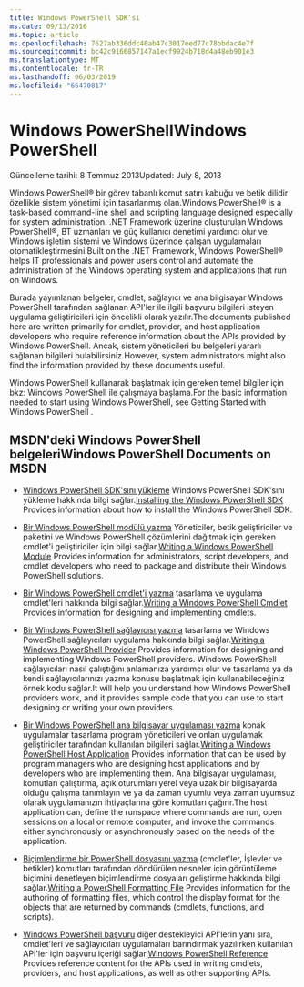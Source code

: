 ```yaml
---
title: Windows PowerShell SDK’sı
ms.date: 09/13/2016
ms.topic: article
ms.openlocfilehash: 7627ab336ddc40ab47c3017eed77c78bbdac4e7f
ms.sourcegitcommit: bc42c9166857147a1ecf9924b718d4a48eb901e3
ms.translationtype: MT
ms.contentlocale: tr-TR
ms.lasthandoff: 06/03/2019
ms.locfileid: "66470817"
---
```

# <a name="windows-powershell"></a><span data-ttu-id="dbfd1-102">Windows PowerShell</span><span class="sxs-lookup"><span data-stu-id="dbfd1-102">Windows PowerShell</span></span>

<span data-ttu-id="dbfd1-103">Güncelleme tarihi: 8 Temmuz 2013</span><span class="sxs-lookup"><span data-stu-id="dbfd1-103">Updated: July 8, 2013</span></span>

<span data-ttu-id="dbfd1-104">Windows PowerShell® bir görev tabanlı komut satırı kabuğu ve betik dilidir özellikle sistem yönetimi için tasarlanmış olan.</span><span class="sxs-lookup"><span data-stu-id="dbfd1-104">Windows PowerShell® is a task-based command-line shell and scripting language designed especially for system administration.</span></span> <span data-ttu-id="dbfd1-105">.NET Framework üzerine oluşturulan Windows PowerShell®, BT uzmanları ve güç kullanıcı denetimi yardımcı olur ve Windows işletim sistemi ve Windows üzerinde çalışan uygulamaları otomatikleştirmesini.</span><span class="sxs-lookup"><span data-stu-id="dbfd1-105">Built on the .NET Framework, Windows PowerShell® helps IT professionals and power users control and automate the administration of the Windows operating system and applications that run on Windows.</span></span>

<span data-ttu-id="dbfd1-106">Burada yayımlanan belgeler, cmdlet, sağlayıcı ve ana bilgisayar Windows PowerShell tarafından sağlanan API'ler ile ilgili başvuru bilgileri isteyen uygulama geliştiricileri için öncelikli olarak yazılır.</span><span class="sxs-lookup"><span data-stu-id="dbfd1-106">The documents published here are written primarily for cmdlet, provider, and host application developers who require reference information about the APIs provided by Windows PowerShell.</span></span>
<span data-ttu-id="dbfd1-107">Ancak, sistem yöneticileri bu belgeleri yararlı sağlanan bilgileri bulabilirsiniz.</span><span class="sxs-lookup"><span data-stu-id="dbfd1-107">However, system administrators might also find the information provided by these documents useful.</span></span>

<span data-ttu-id="dbfd1-108">Windows PowerShell kullanarak başlatmak için gereken temel bilgiler için bkz: Windows PowerShell ile çalışmaya başlama.</span><span class="sxs-lookup"><span data-stu-id="dbfd1-108">For the basic information needed to start using Windows PowerShell, see Getting Started with Windows PowerShell .</span></span>

## <a name="windows-powershell-documents-on-msdn"></a><span data-ttu-id="dbfd1-109">MSDN'deki Windows PowerShell belgeleri</span><span class="sxs-lookup"><span data-stu-id="dbfd1-109">Windows PowerShell Documents on MSDN</span></span>

- <span data-ttu-id="dbfd1-110">[Windows PowerShell SDK'sını yükleme](./installing-the-windows-powershell-sdk.md) Windows PowerShell SDK'sını yükleme hakkında bilgi sağlar.</span><span class="sxs-lookup"><span data-stu-id="dbfd1-110">[Installing the Windows PowerShell SDK](./installing-the-windows-powershell-sdk.md) Provides information about how to install the Windows PowerShell SDK.</span></span>

- <span data-ttu-id="dbfd1-111">[Bir Windows PowerShell modülü yazma](./module/writing-a-windows-powershell-module.md) Yöneticiler, betik geliştiriciler ve paketini ve Windows PowerShell çözümlerini dağıtmak için gereken cmdlet'i geliştiriciler için bilgi sağlar.</span><span class="sxs-lookup"><span data-stu-id="dbfd1-111">[Writing a Windows PowerShell Module](./module/writing-a-windows-powershell-module.md) Provides information for administrators, script developers, and cmdlet developers who need to package and distribute their Windows PowerShell solutions.</span></span>

- <span data-ttu-id="dbfd1-112">[Bir Windows PowerShell cmdlet'i yazma](./cmdlet/writing-a-windows-powershell-cmdlet.md) tasarlama ve uygulama cmdlet'leri hakkında bilgi sağlar.</span><span class="sxs-lookup"><span data-stu-id="dbfd1-112">[Writing a Windows PowerShell Cmdlet](./cmdlet/writing-a-windows-powershell-cmdlet.md) Provides information for designing and implementing cmdlets.</span></span>

- <span data-ttu-id="dbfd1-113">[Bir Windows PowerShell sağlayıcısı yazma](./provider/writing-a-windows-powershell-provider.md) tasarlama ve Windows PowerShell sağlayıcıları uygulama hakkında bilgi sağlar.</span><span class="sxs-lookup"><span data-stu-id="dbfd1-113">[Writing a Windows PowerShell Provider](./provider/writing-a-windows-powershell-provider.md) Provides information for designing and implementing Windows PowerShell providers.</span></span> <span data-ttu-id="dbfd1-114">Windows PowerShell sağlayıcıları nasıl çalıştığını anlamanıza yardımcı olur ve tasarlama ya da kendi sağlayıcılarınızı yazma konusu başlatmak için kullanabileceğiniz örnek kodu sağlar.</span><span class="sxs-lookup"><span data-stu-id="dbfd1-114">It will help you understand how Windows PowerShell providers work, and it provides sample code that you can use to start designing or writing your own providers.</span></span>

- <span data-ttu-id="dbfd1-115">[Bir Windows PowerShell ana bilgisayar uygulaması yazma](./hosting/writing-a-windows-powershell-host-application.md) konak uygulamalar tasarlama program yöneticileri ve onları uygulamak geliştiriciler tarafından kullanılan bilgileri sağlar.</span><span class="sxs-lookup"><span data-stu-id="dbfd1-115">[Writing a Windows PowerShell Host Application](./hosting/writing-a-windows-powershell-host-application.md) Provides information that can be used by program managers who are designing host applications and by developers who are implementing them.</span></span> <span data-ttu-id="dbfd1-116">Ana bilgisayar uygulaması, komutları çalıştırma, açık oturumları yerel veya uzak bir bilgisayarda olduğu çalışma tanımlayın ve ya da zaman uyumlu veya zaman uyumsuz olarak uygulamanızın ihtiyaçlarına göre komutları çağırır.</span><span class="sxs-lookup"><span data-stu-id="dbfd1-116">The host application can, define the runspace where commands are run, open sessions on a local or remote computer, and invoke the commands either synchronously or asynchronously based on the needs of the application.</span></span>

- <span data-ttu-id="dbfd1-117">[Biçimlendirme bir PowerShell dosyasını yazma](./format/writing-a-powershell-formatting-file.md) (cmdlet'ler, İşlevler ve betikler) komutları tarafından döndürülen nesneler için görüntüleme biçimini denetleyen biçimlendirme dosyaları geliştirme hakkında bilgi sağlar.</span><span class="sxs-lookup"><span data-stu-id="dbfd1-117">[Writing a PowerShell Formatting File](./format/writing-a-powershell-formatting-file.md) Provides information for the authoring of formatting files, which control the display format for the objects that are returned by commands (cmdlets, functions, and scripts).</span></span>

- <span data-ttu-id="dbfd1-118">[Windows PowerShell başvuru](./windows-powershell-reference.md) diğer destekleyici API'lerin yanı sıra, cmdlet'leri ve sağlayıcıları uygulamaları barındırmak yazılırken kullanılan API'ler için başvuru içeriği sağlar.</span><span class="sxs-lookup"><span data-stu-id="dbfd1-118">[Windows PowerShell Reference](./windows-powershell-reference.md) Provides reference content for the APIs used in writing cmdlets, providers, and host applications, as well as other supporting APIs.</span></span>
